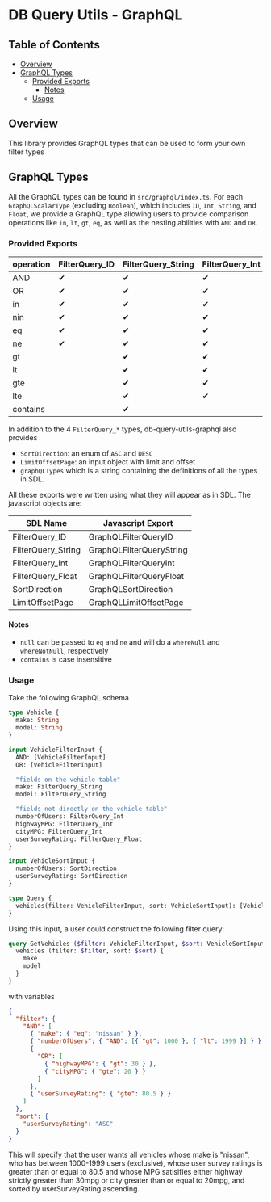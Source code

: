 # DB Query Utils - GraphQL

## Table of Contents
- [Overview](#overview)
- [GraphQL Types](#graphql-types)
  * [Provided Exports](#provided-exports)
    + [Notes](#notes)
  * [Usage](#usage)

## Overview
This library provides GraphQL types that can be used to form your own filter types

## GraphQL Types
All the GraphQL types can be found in `src/graphql/index.ts`. For each `GraphQLScalarType` (excluding `Boolean`),
which includes `ID`, `Int`, `String`, and `Float`, we provide a GraphQL type
allowing users to provide comparison operations like `in`, `lt`, `gt`, `eq`, as well as the nesting
abilities with `AND` and `OR`.

### Provided Exports
| operation | FilterQuery\_ID | FilterQuery\_String | FilterQuery\_Int | FilterQuery\_Float |
|-----------|-----------------|---------------------|------------------|--------------------|
| AND       | ✔               | ✔                   | ✔                | ✔                  |
| OR        | ✔               | ✔                   | ✔                | ✔                  |
| in        | ✔               | ✔                   | ✔                | ✔                  |
| nin       | ✔               | ✔                   | ✔                | ✔                  |
| eq        | ✔               | ✔                   | ✔                | ✔                  |
| ne        | ✔               | ✔                   | ✔                | ✔                  |
| gt        |                 | ✔                   | ✔                | ✔                  |
| lt        |                 | ✔                   | ✔                | ✔                  |
| gte       |                 | ✔                   | ✔                | ✔                  |
| lte       |                 | ✔                   | ✔                | ✔                  |
| contains  |                 | ✔                   |                  |                    |

In addition to the 4 `FilterQuery_*` types, db-query-utils-graphql also provides
- `SortDirection`: an enum of `ASC` and `DESC`
- `LimitOffsetPage`: an input object with limit and offset
- `graphQLTypes` which is a string containing the definitions of all the types in SDL.

All these exports were written using what they will appear as in SDL. The javascript objects are:

| SDL Name            | Javascript Export        |
|---------------------|--------------------------|
| FilterQuery\_ID     | GraphQLFilterQueryID     |
| FilterQuery\_String | GraphQLFilterQueryString |
| FilterQuery\_Int    | GraphQLFilterQueryInt    |
| FilterQuery\_Float  | GraphQLFilterQueryFloat  |
| SortDirection       | GraphQLSortDirection     |
| LimitOffsetPage     | GraphQLLimitOffsetPage   |

#### Notes
- `null` can be passed to `eq` and `ne` and will do a `whereNull` and `whereNotNull`, respectively
- `contains` is case insensitive

### Usage
Take the following GraphQL schema
```graphql
type Vehicle {
  make: String
  model: String
}

input VehicleFilterInput {
  AND: [VehicleFilterInput]
  OR: [VehicleFilterInput]

  "fields on the vehicle table"
  make: FilterQuery_String
  model: FilterQuery_String

  "fields not directly on the vehicle table"
  numberOfUsers: FilterQuery_Int
  highwayMPG: FilterQuery_Int
  cityMPG: FilterQuery_Int
  userSurveyRating: FilterQuery_Float
}

input VehicleSortInput {
  numberOfUsers: SortDirection
  userSurveyRating: SortDirection
}

type Query {
  vehicles(filter: VehicleFilterInput, sort: VehicleSortInput): [Vehicle]
}
```

Using this input, a user could construct the following filter query:
```graphql
query GetVehicles ($filter: VehicleFilterInput, $sort: VehicleSortInput) {
  vehicles (filter: $filter, sort: $sort) {
    make
    model
  }
}
```
with variables
```json
{
  "filter": {
    "AND": [
      { "make": { "eq": "nissan" } },
      { "numberOfUsers": { "AND": [{ "gt": 1000 }, { "lt": 1999 }] } },
      {
        "OR": [
          { "highwayMPG": { "gt": 30 } },
          { "cityMPG": { "gte": 20 } }
        ]
      },
      { "userSurveyRating": { "gte": 80.5 } }
    ]
  },
  "sort": {
    "userSurveyRating": "ASC"
  }
}
```
This will specify that the user wants all vehicles whose make is "nissan", who has between 1000-1999 users (exclusive),
whose user survey ratings is greater than or equal to 80.5
and whose MPG satisifies either highway strictly greater than 30mpg or city greater than or equal to 20mpg, and
sorted by userSurveyRating ascending.
